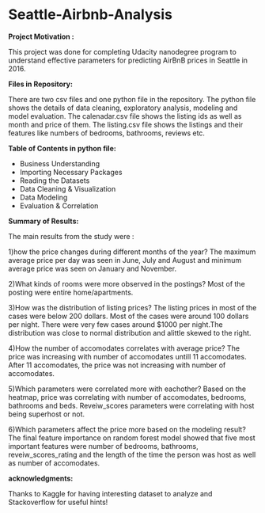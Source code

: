 # Seattle-Airbnb-Analysis

**Project Motivation :**

This project was done for completing Udacity nanodegree program to understand effective parameters for predicting AirBnB prices in Seattle in 2016.

**Files in Repository:**

There are two csv files and one python file in the repository. The python file shows the details of data cleaning, exploratory analysis, modeling and model evaluation.
The calenadar.csv file shows the listing ids as well as month and price of them.
The listing.csv file shows the listings and their features like numbers of bedrooms, bathrooms, reviews etc.


**Table of Contents in python file:**

* Business Understanding
* Importing Necessary Packages
* Reading the Datasets
* Data Cleaning & Visualization
* Data Modeling
* Evaluation & Correlation

**Summary of Results:**

The main results from the study were :

1)how the price changes during different months of the year?
The maximum average price per day was seen in June, July and August and minimum average price was seen on January and November.

2)What kinds of rooms were more observed in the postings?
Most of the posting were entire home/apartments.

3)How was the distribution of listing prices?
The listing prices in most of the cases were below 200 dollars. Most of the cases were around 100 dollars per night. There were very few cases around $1000 per night.The distribution was close to normal distribution and alittle skewed to the right.

4)How the number of accomodates correlates with average price?
The price was increasing with number of accomodates untill 11 accomodates. After 11 accomodates, the price was not increasing with number of accomodates.

5)Which parameters were correlated more with eachother?
Based on the heatmap, price was correlating with number of accomodates, bedrooms, bathrooms and beds. Reveiw_scores parameters were correlating with host being superhost or not.

6)Which parameters affect the price more based on the modeling result?
The final feature importance on random forest model showed that five most important features were number of bedrooms, bathrooms, reveiw_scores_rating and the length of the time the person was host as well as number of accomodates.

**acknowledgments:**

Thanks to Kaggle for having interesting dataset to analyze and Stackoverflow for useful hints!
